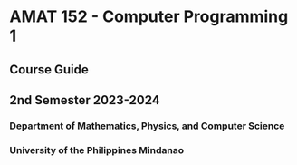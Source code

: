 # AMAT 152 - Computer Programming 1
## Course Guide
## 2nd Semester 2023-2024
### Department of Mathematics, Physics, and Computer Science
### University of the Philippines Mindanao

